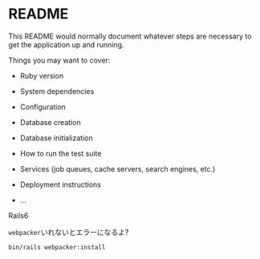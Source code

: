# README

This README would normally document whatever steps are necessary to get the
application up and running.

Things you may want to cover:

* Ruby version

* System dependencies

* Configuration

* Database creation

* Database initialization

* How to run the test suite

* Services (job queues, cache servers, search engines, etc.)

* Deployment instructions

* ...


Rails6

`webpacker`いれないとエラーになるよ?

```sh
bin/rails webpacker:install
```

